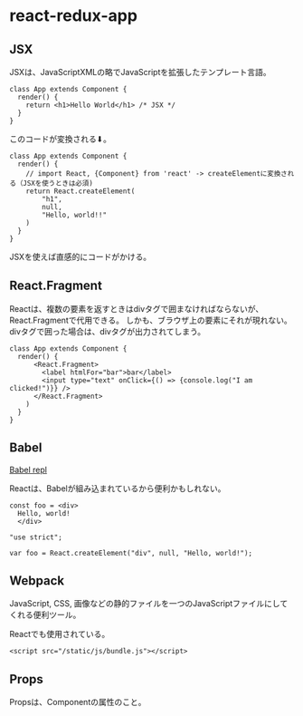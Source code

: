 # react-redux-app

## JSX
JSXは、JavaScriptXMLの略でJavaScriptを拡張したテンプレート言語。


```
class App extends Component {
  render() {
    return <h1>Hello World</h1> /* JSX */
  }
}
```

このコードが変換される⬇︎。 

```
class App extends Component {
  render() {
    // import React, {Component} from 'react' -> createElementに変換される（JSXを使うときは必須)
    return React.createElement(
        "h1",
        null,
        "Hello, world!!"
    )
  }
}
```

JSXを使えば直感的にコードがかける。


## React.Fragment

Reactは、複数の要素を返すときはdivタグで囲まなければならないが、React.Fragmentで代用できる。
しかも、ブラウザ上の要素にそれが現れない。divタグで囲った場合は、divタグが出力されてしまう。


```
class App extends Component {
  render() {
      <React.Fragment>
        <label htmlFor="bar">bar</label>
        <input type="text" onClick={() => {console.log("I am clicked!")}} />
      </React.Fragment>
    )
  }
}
```

## Babel
[Babel repl](https://babeljs.io/repl)

Reactは、Babelが組み込まれているから便利かもしれない。

```
const foo = <div>
  Hello, world!
  </div>
```

```
"use strict";

var foo = React.createElement("div", null, "Hello, world!");
```

## Webpack

JavaScript, CSS, 画像などの静的ファイルを一つのJavaScriptファイルにしてくれる便利ツール。

Reactでも使用されている。

```
<script src="/static/js/bundle.js"></script>
```


## Props
Propsは、Componentの属性のこと。
